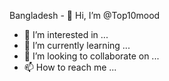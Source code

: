 Bangladesh - 👋 Hi, I’m @Top10mood
- 👀 I’m interested in ...
- 🌱 I’m currently learning ...
- 💞️ I’m looking to collaborate on ...
- 📫 How to reach me ...

<!---
Top10mood/Top10mood is a ✨ special ✨ repository because its `README.md` (this file) appears on your GitHub profile.
You can click the Preview link to take a look at your changes.
--->
